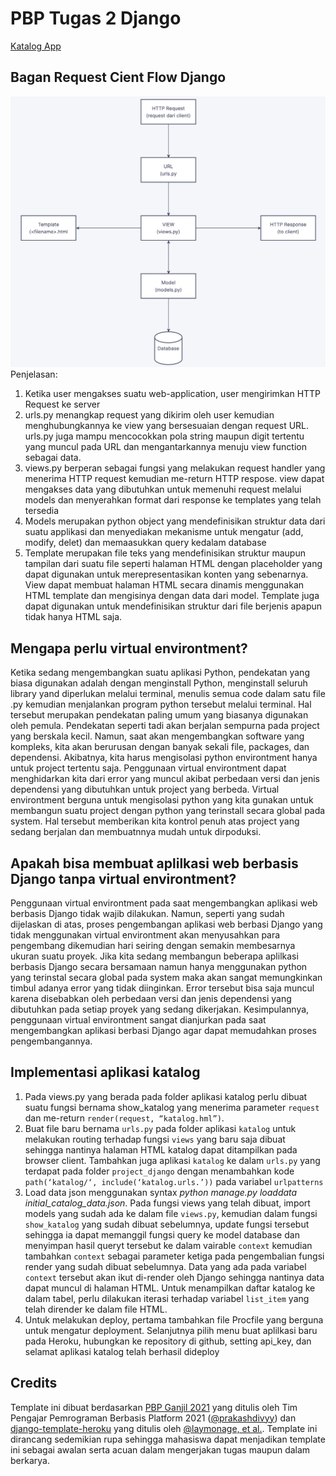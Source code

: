 # PBP Tugas 2 Django

[Katalog App](https://pbp-tugas2.herokuapp.com/katalog/)

## Bagan Request Cient Flow Django
![Bagan](https://github.com/electyrion/tugas2-pbp/blob/main/katalog/assets/images/bagan.png)
Penjelasan:
1. Ketika user mengakses suatu web-application, user mengirimkan HTTP Request ke server
2. urls.py menangkap request yang dikirim oleh user kemudian menghubungkannya ke view yang bersesuaian dengan request URL. urls.py juga mampu mencocokkan pola string maupun digit tertentu yang muncul pada URL dan mengantarkannya menuju view function sebagai data.
3. views.py berperan sebagai fungsi yang melakukan request handler yang menerima HTTP request kemudian me-return HTTP respose. view dapat mengakses data yang dibutuhkan untuk memenuhi request melalui models dan menyerahkan format dari response ke templates yang telah tersedia
4. Models merupakan python object yang mendefinisikan struktur data dari suatu applikasi dan menyediakan mekanisme untuk mengatur (add, modify, delet) dan memaasukkan query kedalam database
5. Template merupakan file teks yang mendefinisikan struktur maupun tampilan dari suatu file seperti halaman HTML dengan placeholder yang dapat digunakan untuk merepresentasikan konten yang sebenarnya. View dapat membuat halaman HTML secara dinamis menggunakan HTML template dan mengisinya dengan data dari model. Template juga dapat digunakan untuk mendefinisikan struktur dari file berjenis apapun tidak hanya HTML saja.

## Mengapa perlu virtual environtment?

Ketika sedang mengembangkan suatu aplikasi Python, pendekatan yang biasa digunakan adalah dengan menginstall Python, menginstall seluruh library yand diperlukan melalui terminal, menulis semua code dalam satu file .py kemudian menjalankan program python tersebut melalui terminal. Hal tersebut merupakan pendekatan paling umum yang biasanya digunakan oleh pemula. Pendekatan seperti tadi akan berjalan sempurna pada project yang berskala kecil. Namun, saat akan mengembangkan software yang kompleks, kita akan berurusan dengan banyak sekali file, packages, dan dependensi. Akibatnya, kita harus mengisolasi python environtment hanya untuk project tertentu saja. Penggunaan virtual environtment dapat menghidarkan kita dari error yang muncul akibat perbedaan versi dan jenis dependensi yang dibutuhkan untuk project yang berbeda. Virtual environtment berguna untuk mengisolasi python yang kita gunakan untuk membangun suatu project dengan python yang terinstall secara global pada system. Hal tersebut memberikan kita kontrol penuh atas project yang sedang berjalan dan membuatnnya mudah untuk dirpoduksi.

## Apakah bisa membuat aplilkasi web berbasis Django tanpa virtual environtment?

Penggunaan virtual environtment pada saat mengembangkan aplikasi web berbasis Django tidak wajib dilakukan. Namun, seperti yang sudah dijelaskan di atas, proses pengembangan aplikasi web berbasi Django yang tidak menggunakan virtual environtment akan menyusahkan para pengembang dikemudian hari seiring dengan semakin membesarnya ukuran suatu proyek. Jika kita sedang membangun beberapa aplilkasi berbasis Django secara bersamaan namun hanya menggunakan python yang terinstal secara global pada system maka akan sangat memungkinkan timbul adanya error yang tidak diinginkan. Error tersebut bisa saja muncul karena disebabkan oleh perbedaan versi dan jenis dependensi yang dibutuhkan pada setiap proyek yang sedang dikerjakan. Kesimpulannya, penggunaan virtual environtment sangat dianjurkan pada saat mengembangkan aplikasi berbasi Django agar dapat memudahkan proses pengembangannya.

## Implementasi aplikasi katalog

1. Pada views.py yang berada pada folder aplikasi katalog perlu dibuat suatu fungsi bernama show_katalog yang menerima parameter `request` dan me-return `render(request, “katalog.hml”)`.
2. Buat file baru bernama `urls.py` pada folder aplikasi `katalog` untuk melakukan routing terhadap fungsi `views` yang baru saja dibuat sehingga nantinya halaman HTML katalog dapat ditampilkan pada browser client. Tambahkan juga aplikasi `katalog` ke dalam `urls.py` yang terdapat pada folder `project_django` dengan menambahkan kode `path(‘katalog/‘, include(‘katalog.urls.’))` pada variabel `urlpatterns`
3. Load data json menggunakan syntax *python manage.py loaddata initial_catalog_data.json*. Pada fungsi views yang telah dibuat, import models yang sudah ada ke dalam file `views.py`, kemudian dalam fungsi `show_katalog` yang sudah dibuat sebelumnya, update fungsi tersebut sehingga ia dapat memanggil fungsi query ke model database dan menyimpan hasil queryt tersebut ke dalam vairable `context` kemudian tambahkan `context` sebagai parameter ketiga pada pengembalian fungsi render yang sudah dibuat sebelumnya. Data yang ada pada variabel `context` tersebut akan ikut di-render oleh Django sehingga nantinya data dapat muncul di halaman HTML. Untuk menampilkan daftar katalog ke dalam tabel, perlu dilakukan iterasi terhadap variabel `list_item` yang telah dirender ke dalam file HTML.
4. Untuk melakukan deploy, pertama tambahkan file Procfile yang berguna untuk mengatur deployment. Selanjutnya pilih menu buat aplilkasi baru pada Heroku, hubungkan ke repository di github, setting api_key, dan selamat aplikasi katalog telah berhasil dideploy

## Credits

Template ini dibuat berdasarkan [PBP Ganjil 2021](https://gitlab.com/PBP-2021/pbp-lab) yang ditulis oleh Tim Pengajar Pemrograman Berbasis Platform 2021 ([@prakashdivyy](https://gitlab.com/prakashdivyy)) dan [django-template-heroku](https://github.com/laymonage/django-template-heroku) yang ditulis oleh [@laymonage, et al.](https://github.com/laymonage). Template ini dirancang sedemikian rupa sehingga mahasiswa dapat menjadikan template ini sebagai awalan serta acuan dalam mengerjakan tugas maupun dalam berkarya.
